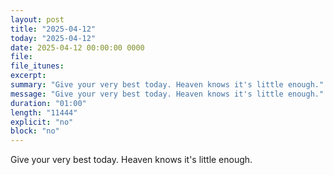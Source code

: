 ```yaml
---
layout: post
title: "2025-04-12"
today: "2025-04-12"
date: 2025-04-12 00:00:00 0000
file:
file_itunes:
excerpt:
summary: "Give your very best today. Heaven knows it's little enough."
message: "Give your very best today. Heaven knows it's little enough."
duration: "01:00"
length: "11444"
explicit: "no"
block: "no"
---
```

Give your very best today. Heaven knows it's little enough.

